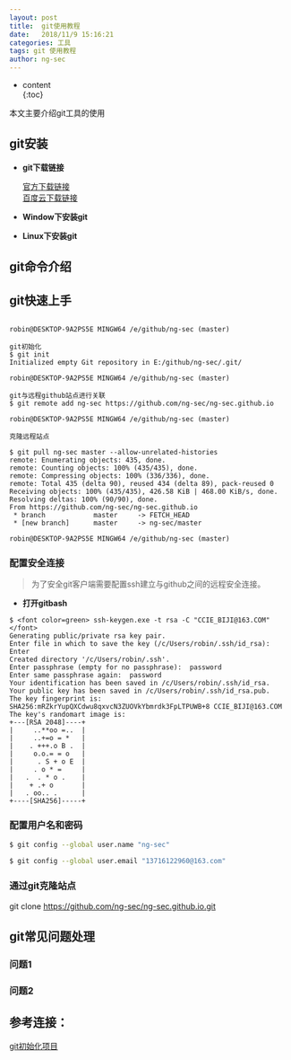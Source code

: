 ```yaml
---
layout: post  
title:  git使用教程  
date:   2018/11/9 15:16:21   
categories: 工具
tags: git 使用教程
author: ng-sec  
---
```



* content  
{:toc}

本文主要介绍git工具的使用

## git安装
* **git下载链接**
	
	[官方下载链接](https://git-scm.com/downloads)  
	[百度云下载链接](https://git-scm.com/downloads)

* **Window下安装git**
	
    
* **Linux下安装git**

 
## git命令介绍


## git快速上手



``` shell

robin@DESKTOP-9A2PS5E MINGW64 /e/github/ng-sec (master)

git初始化
$ git init    
Initialized empty Git repository in E:/github/ng-sec/.git/

robin@DESKTOP-9A2PS5E MINGW64 /e/github/ng-sec (master)

git与远程github站点进行关联
$ git remote add ng-sec https://github.com/ng-sec/ng-sec.github.io

robin@DESKTOP-9A2PS5E MINGW64 /e/github/ng-sec (master)

克隆远程站点

$ git pull ng-sec master --allow-unrelated-histories
remote: Enumerating objects: 435, done.
remote: Counting objects: 100% (435/435), done.
remote: Compressing objects: 100% (336/336), done.
remote: Total 435 (delta 90), reused 434 (delta 89), pack-reused 0
Receiving objects: 100% (435/435), 426.58 KiB | 468.00 KiB/s, done.
Resolving deltas: 100% (90/90), done.
From https://github.com/ng-sec/ng-sec.github.io
 * branch            master     -> FETCH_HEAD
 * [new branch]      master     -> ng-sec/master

robin@DESKTOP-9A2PS5E MINGW64 /e/github/ng-sec (master)

```



### 配置安全连接
> 为了安全git客户端需要配置ssh建立与github之间的远程安全连接。

 * **打开gitbash**  
    
``` shell
$ <font color=green> ssh-keygen.exe -t rsa -C "CCIE_BIJI@163.COM"   </font>
Generating public/private rsa key pair.  
Enter file in which to save the key (/c/Users/robin/.ssh/id_rsa): Enter
Created directory '/c/Users/robin/.ssh'.  
Enter passphrase (empty for no passphrase):  password
Enter same passphrase again:  password
Your identification has been saved in /c/Users/robin/.ssh/id_rsa.  
Your public key has been saved in /c/Users/robin/.ssh/id_rsa.pub.  
The key fingerprint is:
SHA256:mRZkrYupQXCdwu8qxvcN3ZUOVkYbmrdk3FpLTPUWB+8 CCIE_BIJI@163.COM  
The key's randomart image is:  
+---[RSA 2048]----+  
|     ..**oo =..  |  
|     ..+=o = *   |  
|    . +++.o B .  |  
|     o.o.= = o   |
|      . S + o E  |  
|     . o * =     |  
|   .  . * o .    |  
|    + .+ o       |  
|   . oo.. .      |  
+----[SHA256]-----+  

```
### 配置用户名和密码

``` bash
$ git config --global user.name "ng-sec"  
 
$ git config --global user.email "13716122960@163.com"  
```




### 通过git克隆站点


git clone https://github.com/ng-sec/ng-sec.github.io.git


## git常见问题处理

### 问题1

### 问题2

## 参考连接：

 [git初始化项目](https://www.jianshu.com/p/f815258bcbcf "简书git初始化项目")